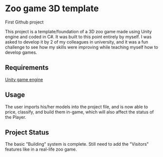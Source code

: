 # Zoo game 3D template
First Github project

This project is a template/foundation of a 3D zoo game made using Unity engine and coded in C#.
It was built to this point entirely by myself. I was asked to develop it by 2 of my colleagues in university, and it was a fun challenge to see how my skills were improving while teaching myself how to develop games.

## Requirements
[Unity game engine](https://unity3d.com/get-unity)

## Usage
The user imports his/her models into the project file, and is now able to price, classify, and build them in-game, which will also affect the status of the Player.

## Project Status
The basic "Building" system is complete. Still need to add the "Visitors" features like in a real-life zoo game.
